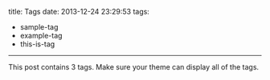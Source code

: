 title: Tags
date: 2013-12-24 23:29:53
tags:
- sample-tag
- example-tag
- this-is-tag
---

This post contains 3 tags. Make sure your theme can display all of the tags.